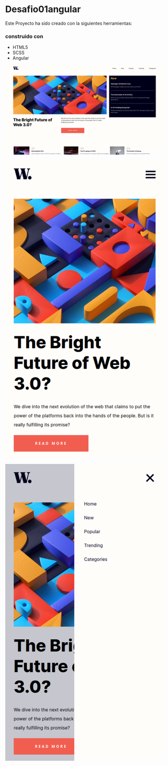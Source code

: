 # Desafio01angular
Este Proyecto ha sido creado con la siguientes herramientas:

### construido con

- HTML5
- SCSS
- Angular

![desktop-design](/src/assets/images/Screenshot1.png)

![desktop-design](/src/assets/images/Screenshot2.png)

![desktop-design](/src/assets/images/Screenshot3.png)
